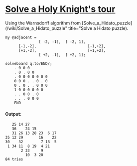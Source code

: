 [1]: http://rosettacode.org/wiki/Solve_a_Holy_Knight's_tour

# [Solve a Holy Knight's tour][1]

Using the Warnsdorff algorithm from [Solve\_a\_Hidato\_puzzle](/wiki/Solve\_a\_Hidato\_puzzle" title="Solve a Hidato puzzle).

```perl6
my @adjacent =
               [ -2, -1],  [ -2, 1],
      [-1,-2],                       [-1,+2],
      [+1,-2],                       [+1,+2],
               [ +2, -1],  [ +2, 1];
 
solveboard q:to/END/;
    . 0 0 0
    . 0 . 0 0
    . 0 0 0 0 0 0 0
    0 0 0 . . 0 . 0
    0 . 0 . . 0 0 0
    1 0 0 0 0 0 0
    . . 0 0 . 0
    . . . 0 0 0
    END
```

#### Output:
```
   25 14 27
   36    24 15
   31 26 13 28 23  6 17
35 12 29       16    22
30    32        7 18  5
 1 34 11  8 19  4 21
       2 33     9
         10  3 20
84 tries
```